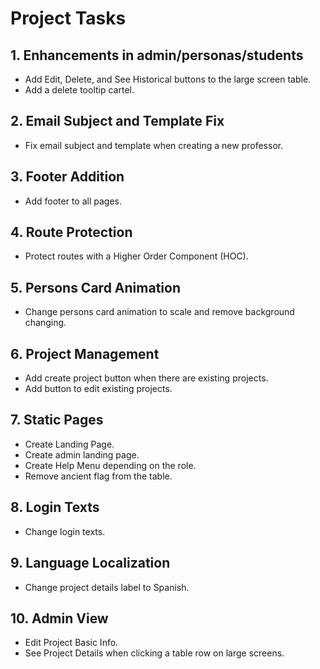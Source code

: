 # Project Tasks

## 1. Enhancements in admin/personas/students

- Add Edit, Delete, and See Historical buttons to the large screen table.
- Add a delete tooltip cartel.

## 2. Email Subject and Template Fix

- Fix email subject and template when creating a new professor.

## 3. Footer Addition

- Add footer to all pages.

## 4. Route Protection

- Protect routes with a Higher Order Component (HOC).

## 5. Persons Card Animation

- Change persons card animation to scale and remove background changing.

## 6. Project Management

- Add create project button when there are existing projects.
- Add button to edit existing projects.

## 7. Static Pages

- Create Landing Page.
- Create admin landing page.
- Create Help Menu depending on the role.
- Remove ancient flag from the table.

## 8. Login Texts

- Change login texts.

## 9. Language Localization

- Change project details label to Spanish.

## 10. Admin View

- Edit Project Basic Info.
- See Project Details when clicking a table row on large screens.

